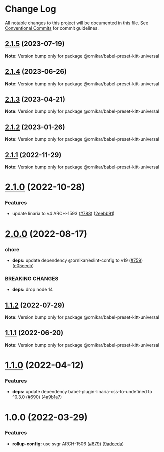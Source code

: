# Change Log

All notable changes to this project will be documented in this file.
See [Conventional Commits](https://conventionalcommits.org) for commit guidelines.

## [2.1.5](https://github.com/ornikar/shared-configs/compare/@ornikar/babel-preset-kitt-universal@2.1.4...@ornikar/babel-preset-kitt-universal@2.1.5) (2023-07-19)

**Note:** Version bump only for package @ornikar/babel-preset-kitt-universal





## [2.1.4](https://github.com/ornikar/shared-configs/compare/@ornikar/babel-preset-kitt-universal@2.1.3...@ornikar/babel-preset-kitt-universal@2.1.4) (2023-06-26)

**Note:** Version bump only for package @ornikar/babel-preset-kitt-universal





## [2.1.3](https://github.com/ornikar/shared-configs/compare/@ornikar/babel-preset-kitt-universal@2.1.2...@ornikar/babel-preset-kitt-universal@2.1.3) (2023-04-21)

**Note:** Version bump only for package @ornikar/babel-preset-kitt-universal





## [2.1.2](https://github.com/ornikar/shared-configs/compare/@ornikar/babel-preset-kitt-universal@2.1.1...@ornikar/babel-preset-kitt-universal@2.1.2) (2023-01-26)

**Note:** Version bump only for package @ornikar/babel-preset-kitt-universal





## [2.1.1](https://github.com/ornikar/shared-configs/compare/@ornikar/babel-preset-kitt-universal@2.1.0...@ornikar/babel-preset-kitt-universal@2.1.1) (2022-11-29)

**Note:** Version bump only for package @ornikar/babel-preset-kitt-universal





# [2.1.0](https://github.com/ornikar/shared-configs/compare/@ornikar/babel-preset-kitt-universal@2.0.0...@ornikar/babel-preset-kitt-universal@2.1.0) (2022-10-28)


### Features

* update linaria to v4 ARCH-1593 ([#788](https://github.com/ornikar/shared-configs/issues/788)) ([2eebb91](https://github.com/ornikar/shared-configs/commit/2eebb91dc91a8c6b6ca3c8e88bb42843aa252dca))





# [2.0.0](https://github.com/ornikar/shared-configs/compare/@ornikar/babel-preset-kitt-universal@1.1.2...@ornikar/babel-preset-kitt-universal@2.0.0) (2022-08-17)


### chore

* **deps:** update dependency @ornikar/eslint-config to v19 ([#759](https://github.com/ornikar/shared-configs/issues/759)) ([e05eecb](https://github.com/ornikar/shared-configs/commit/e05eecb898d047b44277ce4f65fc724831bb2ece))


### BREAKING CHANGES

* **deps:** drop node 14 





## [1.1.2](https://github.com/ornikar/shared-configs/compare/@ornikar/babel-preset-kitt-universal@1.1.1...@ornikar/babel-preset-kitt-universal@1.1.2) (2022-07-29)

**Note:** Version bump only for package @ornikar/babel-preset-kitt-universal





## [1.1.1](https://github.com/ornikar/shared-configs/compare/@ornikar/babel-preset-kitt-universal@1.1.0...@ornikar/babel-preset-kitt-universal@1.1.1) (2022-06-20)

**Note:** Version bump only for package @ornikar/babel-preset-kitt-universal





# [1.1.0](https://github.com/ornikar/shared-configs/compare/@ornikar/babel-preset-kitt-universal@1.0.0...@ornikar/babel-preset-kitt-universal@1.1.0) (2022-04-12)


### Features

* **deps:** update dependency babel-plugin-linaria-css-to-undefined to ^0.3.0 ([#690](https://github.com/ornikar/shared-configs/issues/690)) ([4a9b1a7](https://github.com/ornikar/shared-configs/commit/4a9b1a7c0d217daa67ea37d37a428989a72d2063))





# 1.0.0 (2022-03-29)


### Features

* **rollup-config:** use svgr ARCH-1506 ([#679](https://github.com/ornikar/shared-configs/issues/679)) ([9adceda](https://github.com/ornikar/shared-configs/commit/9adcedae3c277af26946d1d5a93dc169596f565e))

